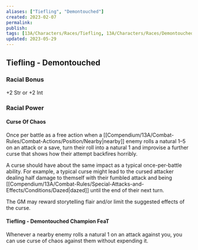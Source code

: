 ```yaml
---
aliases: ["Tiefling", "Demontouched"]
created: 2023-02-07
permalink: 
publish: 
tags: [13A/Characters/Races/Tiefling, 13A/Characters/Races/Demontouched]
updated: 2023-05-29
---
```


## Tiefling - Demontouched

### Racial Bonus

+2 Str or +2 Int

### Racial Power

#### Curse Of Chaos

Once per battle as a free action when a [[Compendium/13A/Combat-Rules/Combat-Actions/Position/Nearby|nearby]] enemy rolls a natural 1–5 on an attack or a save, turn their roll into a natural 1 and improvise a further curse that shows how their attempt backfires horribly.

A curse should have about the same impact as a typical once-per-battle ability. For example, a typical curse might lead to the cursed attacker dealing half damage to themself with their fumbled attack and being [[Compendium/13A/Combat-Rules/Special-Attacks-and-Effects/Conditions/Dazed|dazed]] until the end of their next turn.

The GM may reward storytelling flair and/or limit the suggested effects of the curse.

#### Tiefling - Demontouched Champion FeaT

Whenever a nearby enemy rolls a natural 1 on an attack against you, you can use curse of chaos against them without expending it.
